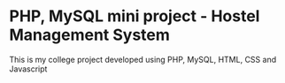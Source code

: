 # PHP, MySQL mini project - Hostel Management System
This is my college project developed using PHP, MySQL, HTML, CSS and Javascript
